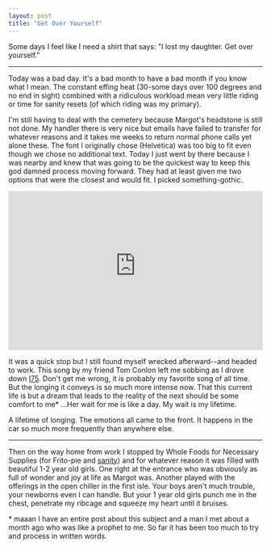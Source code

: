 ```yaml
---
layout: post
title: "Get Over Yourself"
---
```


Some days I feel like I need a shirt that says: "I lost my daughter. Get over yourself."

<hr>

Today was a bad day. It's a bad month to have a bad month if you know what I mean. The constant effing heat (30-some days over 100 degrees and no end in sight) combined with a ridiculous workload mean very little riding or time for sanity resets (of which riding was my primary).

I'm still having to deal with the cemetery because Margot's headstone is still not done. My handler there is very nice but emails have failed to transfer for whatever reasons and it takes me weeks to return normal phone calls yet alone these. The font I originally chose (Helvetica) was too big to fit even though we chose no additional text. Today I just went by there because I was nearby and knew that was going to be the quickest way to keep this god damned process moving forward. They had at least given me two options that were the closest and would fit. I picked something-gothic.

<iframe width="100%" height="315" src="https://www.youtube-nocookie.com/embed/lxJdEJ8mtsE" frameborder="0" allow="accelerometer; autoplay; encrypted-media; gyroscope; picture-in-picture" allowfullscreen></iframe>

It was a quick stop but I still found myself wrecked afterward--and headed to work. This song by my friend Tom Conlon left me sobbing as I drove down [I75](http://tinyurl.com/3rnm3sb). Don't get me wrong, it is probably my favorite song of all time. But the longing it conveys is so much more intense now. That this current life is but a dream that leads to the reality of the next should be some comfort to me* ...Her wait for me is like a day. My wait is my lifetime. 

A lifetime of longing. The emotions all came to the front. It happens in the car so much more frequently than anywhere else.

<hr>

Then on the way home from work I stopped by Whole Foods for Necessary Supplies (for Frito-pie and [sanity](http://www.deschutesbrewery.com/brew/inversion-ipa)) and for whatever reason it was filled with beautiful 1-2 year old girls. One right at the entrance who was obviously as full of wonder and joy at life as Margot was. Another played with the offerings in the open chiller in the first isle. Your boys aren't much trouble, your newborns even I can handle. But your 1 year old girls punch me in the chest, penetrate my ribcage and squeeze my heart until it bruises.

<p class="postscript">* maaan I have an entire post about this subject and a man I met about a month ago who was like a prophet to me. So far it has been too much to try and process in written words.
